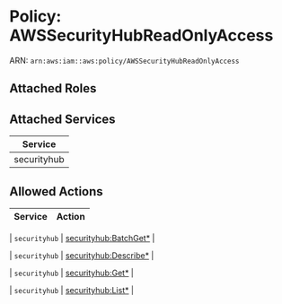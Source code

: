 # Policy: AWSSecurityHubReadOnlyAccess

ARN: `arn:aws:iam::aws:policy/AWSSecurityHubReadOnlyAccess`

## Attached Roles

## Attached Services

| Service |
|---------|
| securityhub |

## Allowed Actions

| Service | Action |
|:-------:|--------|

| `securityhub` | [securityhub:BatchGet*](../actions.md#securityhub:batchgetall) |

| `securityhub` | [securityhub:Describe*](../actions.md#securityhub:describeall) |

| `securityhub` | [securityhub:Get*](../actions.md#securityhub:getall) |

| `securityhub` | [securityhub:List*](../actions.md#securityhub:listall) |
